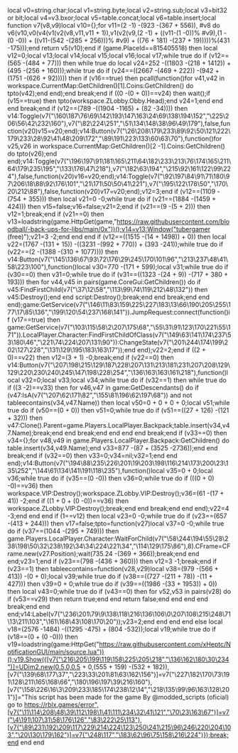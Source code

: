 local v0=string.char;local v1=string.byte;local v2=string.sub;local v3=bit32 or bit;local v4=v3.bxor;local v5=table.concat;local v6=table.insert;local function v7(v8,v9)local v10={};for v11=(2 -1) -(923 -(367 + 556)), #v8 do v6(v10,v0(v4(v1(v2(v8,v11,v11 + 1)),v1(v2(v9,(2 -1) + ((v11-(1 -0))% #v9),(1 -(0 -0)) + ((v11-(542 -(285 + 256)))% #v9) + ((76 + 181) -(237 + 19)))))%(431 -175)));end return v5(v10);end if (game.PlaceId==815405518) then local v12=0;local v13;local v14;local v15;local v16;local v17;while true do if (v12==(565 -(484 + 77))) then while true do local v24=252 -((1803 -(218 + 1412)) + (495 -(256 + 160)));while true do if (v24==((2667 -(469 + 222)) -(942 + (1751 -(626 + 92))))) then if (v16==true) then pcall(function()for v41,v42 in workspace.CurrentMap:GetChildren()[1].Coins:GetChildren() do tpto(v42);end end);end break;end if ((0 -(0 + 0))==v24) then wait();if (v15==true) then tpto(workspace.ZLobby.Obby.Head);end v24=1;end end end break;end if (v12==(789 -((1904 -1165) + (82 -34)))) then v14:Toggle(v7("\160\187\76\69\142\193\147\163\24\69\138\194\152","\225\206\56\42\232\160"),v7("\82\224\251","\51\134\148\38\96\49\179"),false,function(v20)v15=v20;end);v14:Button(v7("\26\208\179\233\89\92\50\121\222\179\233\28\92\41\48\209\172","\89\191\223\133\60\63\70"),function()for v25,v26 in workspace.CurrentMap:GetChildren()[2 -1].Coins:GetChildren() do tpto(v26);end end);v14:Toggle(v7("\196\197\91\181\165\211\64\182\233\213\76\174\165\211\64\179\235\195","\133\176\47\218"),v7("\182\63\194","\215\92\161\122\99\224"),false,function(v20)v16=v20;end);v14:Toggle(v7("\92\197\84\91\71\180\97\206\18\88\92\176\101","\21\171\50\50\41\221"),v7("\195\122\178\50","\170\20\212\88"),false,function(v20)v17=v20;end);v12=3;end if (v12==(1109 -(754 + 355))) then local v21=0 -0;while true do if (v21==(1884 -(1459 + 424))) then v15=false;v16=false;v21=2;end if (v21==(9 -(5 + 2))) then v12=1;break;end if (v21==0) then v13=loadstring(game.HttpGet(game,"https://raw.githubusercontent.com/bloodball/-back-ups-for-libs/main/0x"))();v14=v13:Window("tubergamer (free)");v21=3 -2;end end end if (v12==((1515 -(14 + 1498)) + 0)) then local v22=(1767 -(131 + 15)) -((3231 -(992 + 770)) + (393 -241));while true do if (v22==(2 -(1388 -(310 + 1077)))) then v14:Button(v7("\145\136\67\93\72\176\29\245\170\101\96","\213\237\48\41\58\223\100"),function()local v30=770 -(171 + 599);local v31;while true do if (v30==0) then v31=0;while true do if (v31==((1323 -(24 + 9)) -(717 + 380 + 193))) then for v44,v45 in pairs(game.CoreGui:GetChildren()) do if v45:FindFirstChild(v7("\37\12\58","\113\99\74\119\212\48\132")) then v45:Destroy();end end script:Destroy();break;end end break;end end end);game:GetService(v7("\146\11\83\159\225\227\183\13\66\190\205\255\177\17\85\136","\199\120\54\237\168\141")).JumpRequest:connect(function()if (v17==true) then game:GetService(v7("\103\115\58\2\207\175\68","\55\31\91\123\170\221\55\171")).LocalPlayer.Character:FindFirstChildOfClass(v7("\149\63\141\174\237\53\180\46","\221\74\224\207\131\90")):ChangeState(v7("\201\244\174\199\202\127\228","\131\129\195\183\163\17"));end end);v22=2;end if ((2 + 0)==v22) then v12=(3 + 1) -0;break;end if (v22==0) then v14:Button(v7("\207\198\215\129\187\228\207\131\213\181\231\207\208\129\129\220\230\240\245\147\198\228\254","\136\163\163\161\218"),function()local v32=0;local v33;local v34;while true do if (v32==1) then while true do if ((3 -2)==v33) then for v46,v47 in game:GetDescendants() do if (v47:IsA(v7("\207\62\171\82","\155\81\196\62\197\68")) and  not tableecontains(v34,v47.Name)) then local v50=0 + 0 + 0 + 0;local v51;while true do if (v50==(0 + 0)) then v51=0;while true do if (v51==((27 + 126) -(121 + 32))) then v47:Clone().Parent=game.Players.LocalPlayer.Backpack;table.insert(v34,v47.Name);break;end end break;end end end end break;end if (v33==0) then v34={};for v48,v49 in game.Players.LocalPlayer.Backpack:GetChildren() do table.insert(v34,v49.Name);end v33=877 -(87 + (3525 -2736));end end break;end if (v32==0) then v33=0;v34=nil;v32=1;end end end);v14:Button(v7("\194\88\235\226\201\19\203\198\116\214\173\200\23\135\252","\144\61\134\141\191\118\235"),function()local v35=0 + 0;local v36;while true do if (v35==(0 -0)) then v36=0;while true do if (((0 + 0) -0)==v36) then workspace.VIP:Destroy();workspace.ZLobby.VIP:Destroy();v36=(61 -(17 + 41)) -2;end if ((1 + 0 + (0 -0))==v36) then workspace.ZLobby.VIP:Destroy();break;end end break;end end end);v22=4 -3;end end end if (1==v12) then local v23=0 -0;while true do if (v23==(657 -(413 + 244))) then v17=false;tpto=function(v27)local v37=0 -0;while true do if (v37==(1044 -(295 + 749))) then game.Players.LocalPlayer.Character:WaitForChild(v7("\58\244\194\55\28\238\198\50\32\238\192\34\34\224\221\34","\114\129\175\86"),8).CFrame=CFrame.new(v27.Position);wait(735.24 -(369 + 366));break;end end end;v23=1;end if (v23==(798 -(436 + 360))) then v12=3 -1;break;end if (v23==1) then tableecontains=function(v28,v29)local v38=(979 -(566 + 413)) -(0 + 0);local v39;while true do if (v38==((727 -(211 + 78)) -(11 + 427))) then v39=0 + 0;while true do if (v39==((1986 -(33 + 1953)) + 0)) then local v43=0;while true do if (v43==0) then for v52,v53 in pairs(v28) do if (v53==v29) then return true;end end return false;end end end end break;end end end;v14:Label(v7("\236\201\79\9\138\118\216\136\106\0\207\108\215\248\71\13\211\103","\161\168\43\108\170\20"));v23=2;end end end end else local v18=(2576 -1484) -((1295 -475) + (804 -532));local v19;while true do if (v18==(0 + (0 -0))) then v19=loadstring(game:HttpGet("https://raw.githubusercontent.com/xHeptc/NotificationGUI/main/source.lua"))();v19.Show({[v7("\216\205\199\119\158\225\205\218","\136\162\180\30\234")]=UDim2.new(0.5,0,0.5 + 0,(555 + 159) -(532 + 182)),[v7("\139\68\177\37","\223\33\201\81\63\162\156")]=v7("\227\182\170\73\191\128\211\165\168\66","\180\196\197\39\216\160"),[v7("\158\226\16\3\209\233\185\174\238\12\14","\218\135\99\96\163\128\201")]="This script has been made for the game By @modded_scripts (oficial) go to https://rblx.games/error",[v7("\11\114\208\48\39\112\198\1\41\111\234\32\41\121","\70\23\163\67")]=v7("\4\191\107\31\58\176\126","\83\222\25\113"),[v7("\89\231\192\209\117\229\214\224\123\250\241\215\96\246\220\204\103","\20\130\179\162")]=v7("\248\117","\183\62\96\75\158\216\224")});break;end end end
